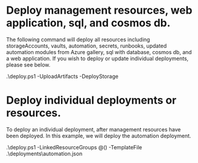 # Deploy management resources, web application, sql, and cosmos db.

The following command will deploy all resources including storageAccounts, vaults, automation, secrets, runbooks, updated automation modules from Azure gallery, sql with database, cosmos db, and a web application. If you wish to deploy or update individual deployments, please see below.

.\deploy.ps1 -UploadArtifacts -DeployStorage

# Deploy individual deployments or resources.

To deploy an individual deployment, after management resources have been deployed. In this example, we will deploy the automation deployment.

.\deploy.ps1 -LinkedResourceGroups @() -TemplateFile .\deployments\automation.json 